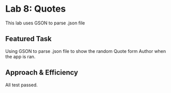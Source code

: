 # Lab 8: Quotes
This lab uses GSON to parse .json file

## Featured Task
Using GSON to parse .json file to show the random Quote form Author when the app is ran.<br/>


## Approach & Efficiency
All test passed.

